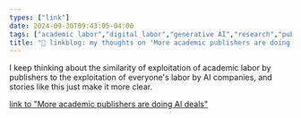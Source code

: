```yaml
---
types: ["link"]
date: 2024-09-30T09:43:05-04:00
tags: ["academic labor","digital labor","generative AI","research","publishing"]
title: "🔗 linkblog: my thoughts on 'More academic publishers are doing AI deals'"
---
```

I keep thinking about the similarity of exploitation of academic labor by publishers to the exploitation of everyone's labor by AI companies, and stories like this just make it more clear. 

[link to "More academic publishers are doing AI deals"](https://pivot-to-ai.com/2024/08/04/more-academic-publishers-are-doing-ai-deals/)
